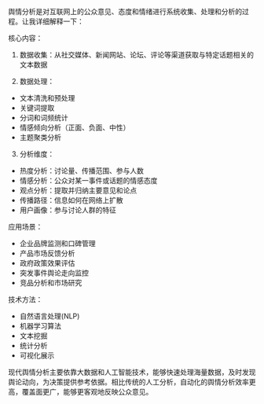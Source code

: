 舆情分析是对互联网上的公众意见、态度和情绪进行系统收集、处理和分析的过程。让我详细解释一下：

核心内容：
1. 数据收集：从社交媒体、新闻网站、论坛、评论等渠道获取与特定话题相关的文本数据

2. 数据处理：
- 文本清洗和预处理
- 关键词提取
- 分词和词频统计
- 情感倾向分析（正面、负面、中性）
- 主题聚类分析

3. 分析维度：
- 热度分析：讨论量、传播范围、参与人数
- 情感分析：公众对某一事件或话题的情感态度
- 观点分析：提取并归纳主要意见和论点
- 传播路径：信息如何在网络上扩散
- 用户画像：参与讨论人群的特征

应用场景：
- 企业品牌监测和口碑管理
- 产品市场反馈分析
- 政府政策效果评估
- 突发事件舆论走向监控
- 竞品分析和市场研究

技术方法：
- 自然语言处理(NLP)
- 机器学习算法
- 文本挖掘
- 统计分析
- 可视化展示

现代舆情分析主要依靠大数据和人工智能技术，能够快速处理海量数据，及时发现舆论动向，为决策提供参考依据。相比传统的人工分析，自动化的舆情分析效率更高，覆盖面更广，能够更客观地反映公众意见。